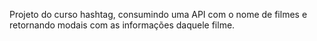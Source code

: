 Projeto do curso hashtag, consumindo uma API com o nome de filmes e retornando modais com as informações daquele filme.
